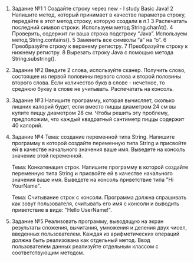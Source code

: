 1. Задание №1
   1 Создайте строку через new - I study Basic Java!
   2 Напишите метод, который принимает в качестве параметра строку, передайте в этот метод строку, которую создали в п.1
   3 Распечатать последний символ строки. Используем метод String.charAt().
   4 Проверить, содержит ли ваша строка подстроку “Java”. Используем метод String.contains().
   5 Заменить все символы “а” на “о”.
   6 Преобразуйте строку к верхнему регистру.
   7 Преобразуйте строку к нижнему регистру.
   8 Вырезать строку Java c помощью метода String.substring().

2. Задание №2
Введите 2 слова, используйте сканер. 
Получить слово, состоящее из первой половины первого слова и второй половины второго слова. 
Если количество букв в слове - нечетное, то среднюю букву в слове не учитывать.
Распечатать на консоль.

3. Задание №3
Напишите программу, которая вычисляет, сколько лишних калорий будет, 
если вместо пиццы диаметром 24 см вы купите пиццу диаметром 28 см. 
Чтобы решить эту проблему, предположим, что каждый квадратный сантиметр пиццы содержит 40 калорий.

4. Задание №4
   Тема: создание переменной типа String.
   Напишите программу в которой создайте переменную
   типа String и присвойте ей в качестве начального значения
   ваше имя. Выведете на консоль значение этой переменной.

   Тема: Конкатенация строк.
   Напишите программу в которой создайте переменную
   типа String и присвойте ей в качестве начального значения
   ваше имя. Выведете на консоль приветствие типа "Hi YourName".

   Тема: Считывание строк с консоли.
   Программа должна спрашивать как зовут пользователя,
   считывать его имя с консоли и выводить приветствие
   в виде: "Hello UserName!".

5. Задание №5
Реализовать программу, выводящую на экран результаты сложения, 
вычитания, умножения и деления двух чисел, введенных пользователем.
Каждая из арифметических операций должна быть реализована как отдельный метод.
Ввод пользователем данных реализуйте отдельным классом с соответствующим методом.
